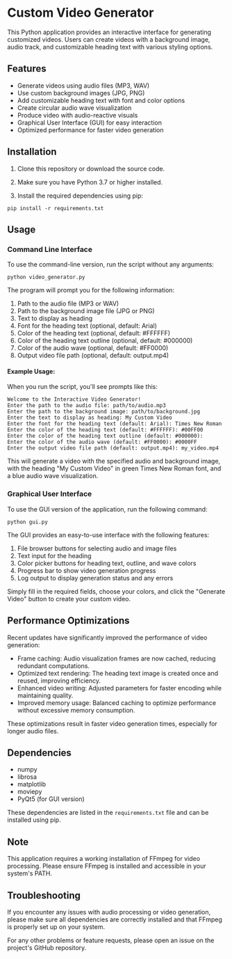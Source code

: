 # Custom Video Generator

This Python application provides an interactive interface for generating customized videos. Users can create videos with a background image, audio track, and customizable heading text with various styling options.

## Features

- Generate videos using audio files (MP3, WAV)
- Use custom background images (JPG, PNG)
- Add customizable heading text with font and color options
- Create circular audio wave visualization
- Produce video with audio-reactive visuals
- Graphical User Interface (GUI) for easy interaction
- Optimized performance for faster video generation

## Installation

1. Clone this repository or download the source code.

2. Make sure you have Python 3.7 or higher installed.

3. Install the required dependencies using pip:

```
pip install -r requirements.txt
```

## Usage

### Command Line Interface

To use the command-line version, run the script without any arguments:

```
python video_generator.py
```

The program will prompt you for the following information:

1. Path to the audio file (MP3 or WAV)
2. Path to the background image file (JPG or PNG)
3. Text to display as heading
4. Font for the heading text (optional, default: Arial)
5. Color of the heading text (optional, default: #FFFFFF)
6. Color of the heading text outline (optional, default: #000000)
7. Color of the audio wave (optional, default: #FF0000)
8. Output video file path (optional, default: output.mp4)

#### Example Usage:

When you run the script, you'll see prompts like this:

```
Welcome to the Interactive Video Generator!
Enter the path to the audio file: path/to/audio.mp3
Enter the path to the background image: path/to/background.jpg
Enter the text to display as heading: My Custom Video
Enter the font for the heading text (default: Arial): Times New Roman
Enter the color of the heading text (default: #FFFFFF): #00FF00
Enter the color of the heading text outline (default: #000000): 
Enter the color of the audio wave (default: #FF0000): #0000FF
Enter the output video file path (default: output.mp4): my_video.mp4
```

This will generate a video with the specified audio and background image, with the heading "My Custom Video" in green Times New Roman font, and a blue audio wave visualization.

### Graphical User Interface

To use the GUI version of the application, run the following command:

```
python gui.py
```

The GUI provides an easy-to-use interface with the following features:

1. File browser buttons for selecting audio and image files
2. Text input for the heading
3. Color picker buttons for heading text, outline, and wave colors
4. Progress bar to show video generation progress
5. Log output to display generation status and any errors

Simply fill in the required fields, choose your colors, and click the "Generate Video" button to create your custom video.

## Performance Optimizations

Recent updates have significantly improved the performance of video generation:

- Frame caching: Audio visualization frames are now cached, reducing redundant computations.
- Optimized text rendering: The heading text image is created once and reused, improving efficiency.
- Enhanced video writing: Adjusted parameters for faster encoding while maintaining quality.
- Improved memory usage: Balanced caching to optimize performance without excessive memory consumption.

These optimizations result in faster video generation times, especially for longer audio files.

## Dependencies

- numpy
- librosa
- matplotlib
- moviepy
- PyQt5 (for GUI version)

These dependencies are listed in the `requirements.txt` file and can be installed using pip.

## Note

This application requires a working installation of FFmpeg for video processing. Please ensure FFmpeg is installed and accessible in your system's PATH.

## Troubleshooting

If you encounter any issues with audio processing or video generation, please make sure all dependencies are correctly installed and that FFmpeg is properly set up on your system.

For any other problems or feature requests, please open an issue on the project's GitHub repository.